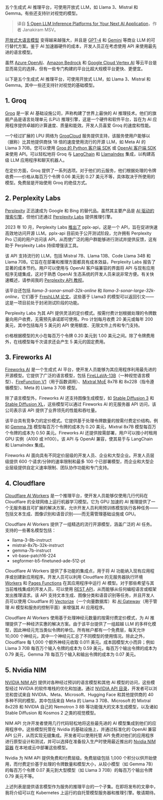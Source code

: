 
<!--
title: 可用于AI应用的5个开放式LLM推理平台
cover: ./cover.jpg
-->

五个生成式 AI 推理平台，可使用开放式 LLM，如 Llama 3、Mistral 和 Gemma。有些还支持针对视觉的模型。

> 译自 [5 Open LLM Inference Platforms for Your Next AI Application](https://thenewstack.io/5-open-llm-inference-platforms-for-your-next-ai-application/)，作者 Janakiram MSV。

[开放式大语言模型](https://thenewstack.io/large-language-models-open-source-llms-in-2023/) 变得越来越强大，并且是 [GPT-4](https://thenewstack.io/30-non-trivial-ways-for-developers-to-use-gpt-4/) 和 [Gemini](https://thenewstack.io/gemini-all-you-need-to-know-about-googles-multimodal-ai/) 等商业 LLM 的可行替代方案。鉴于 AI 加速器硬件的成本，开发人员正在考虑使用 API 来使用最先进的语言模型。

虽然 [Azure OpenAI](https://azure.microsoft.com/en-in/products/ai-services/openai-service)、[Amazon Bedrock](https://aws.amazon.com/bedrock/) 和 [Google Cloud Vertex AI](https://cloud.google.com/vertex-ai) 等云平台是显而易见的选择，但有一些专门构建的平台比超大规模平台更快、更便宜。

以下是五个生成式 AI 推理平台，可使用开放式 LLM，如 Llama 3、Mistral 和 Gemma。其中一些还支持针对视觉的基础模型。

## 1. Groq

[Groq](https://groq.com/) 是一家 AI 基础设施公司，声称构建了世界上最快的 AI 推理技术。他们的旗舰产品是语言处理单元 (LPU) 推理引擎，这是一个硬件和软件平台，旨在为 AI 应用程序提供卓越的计算速度、质量和能效。开发人员喜爱 Groq 的速度和性能。

一个经过扩展的 LPU 网络为 [GroqCloud](https://console.groq.com/login) 服务提供支持，该服务使用户能够以（据称）比其他提供商快 18 倍的速度使用流行的开源 LLM，如 Meta AI 的 Llama 3 70B。您可以使用 [Groq 的 Python 客户端 SDK](https://github.com/groq/groq-python) 或 [OpenAI 客户端 SDK](https://github.com/openai/openai-python) 来使用 API。可以轻松地将 Groq 与 [LangChain](https://thenewstack.io/langchain-the-trendiest-web-framework-of-2023-thanks-to-ai/) 和 [LlamaIndex](https://thenewstack.io/llamaindex-and-the-new-world-of-llm-orchestration-frameworks/) 集成，以构建高级 LLM 应用程序和聊天机器人。

在定价方面，Groq 提供了一系列选项。对于他们的云服务，他们根据处理的令牌收费——价格从每百万个令牌 0.06 美元到 0.27 美元不等，具体取决于所使用的模型。免费层是开始使用 Groq 的绝佳方式。

## 2. Perplexity Labs

[Perplexity](https://www.perplexity.ai/) 正迅速成为 Google 和 Bing 的替代品。虽然其主要产品是 [AI 驱动的搜索引擎](https://thenewstack.io/more-than-an-openai-wrapper-perplexity-pivots-to-open-source/)，但他们还通过 [Perplexity Labs](https://labs.perplexity.ai/) 提供推理引擎。

2023 年 10 月，Perplexity Labs [推出了](https://www.perplexity.ai/hub/blog/introducing-pplx-api) pplx-api，这是一个 API，旨在促进快速高效地访问开源 LLM。pplx-api 目前处于公开测试阶段，允许拥有 Perplexity Pro 订阅的用户访问该 API，从而使广泛的用户群能够进行测试并提供反馈，这有助于 Perplexity Labs 持续增强该工具。

该 API 支持流行的 LLM，包括 Mistral 7B、Llama 13B、Code Llama 34B 和 Llama 70B。它旨在在部署和推理方面都具有成本效益，Perplexity Labs 报告了显著的成本节约。用户可以使用与 OpenAI 客户端兼容的界面将 API 与现有应用程序无缝集成，这对于熟悉 OpenAI 生态系统的开发人员来说非常方便。有关快速概述，请参阅我的 [Perplexity API 教程](https://thenewstack.io/accessing-perplexity-online-llms-programmatically-via-api/)。

该平台还包括 *llama-3-sonar-small-32k-online* 和 *llama-3-sonar-large-32k-online*，它们基于 [FreshLLM 论文](https://thenewstack.io/how-perplexitys-online-llm-was-inspired-by-freshllms-paper/)。这些基于 Llama3 的模型可以返回引文——这是一项目前处于封闭测试阶段的功能。

Perplexity Labs 为其 API 提供灵活的定价模式。按需付费计划根据处理的令牌数量向用户收费，无需预先承诺即可使用。Pro 计划每月收费 20 美元或每年 200 美元，其中包括每月 5 美元的 API 使用额度、无限文件上传和专门支持。

价格根据模型的大小在每百万个令牌 0.20 美元到 1.00 美元之间。除了令牌费用外，在线模型每千次请求还会产生 5 美元的固定费用。

## 3. Fireworks AI

[Fireworks AI](https://fireworks.ai/) 是一个生成式 AI 平台，使开发人员能够为其应用程序利用最先进的开源模型。它提供了广泛的语言模型，包括 [FireLLaVA-13B](https://huggingface.co/fireworks-ai/FireLLaVA-13b)（一种视觉语言模型）、[FireFunction V1](https://huggingface.co/fireworks-ai/firefunction-v1)（用于函数调用）、[Mixtral MoE](https://mistral.ai/news/mixtral-of-experts/) 8x7B 和 8x22B（指令遵循模型）、Meta 的 Llama 3 70B 模型。

除了语言模型外，Fireworks AI 还支持图像生成模型，如 [Stable Diffusion 3](https://fireworks.ai/models/stability/sd3) 和 [Stable Diffusion XL](https://fireworks.ai/models/fireworks/stable-diffusion-xl-1024-v1-0)，这些模型可以通过 Fireworks AI 的无服务器 API 访问，该公司表示该 API 提供了业界领先的性能和吞吐量。

该平台具有竞争力的定价模式。它提供基于处理令牌数量的按需付费定价结构。例如 [Gemma 7B](https://huggingface.co/google/gemma-7b) 模型每百万个令牌的成本为 0.20 美元，Mixtral 8x7B 模型每百万个令牌的成本为 0.50 美元。Fireworks AI 还提供按需部署，用户可以按小时租用 GPU 实例（A100 或 H100）。该 API 与 OpenAI 兼容，使其易于与 LangChain 和 LlamaIndex 集成。

Fireworks AI 面向具有不同定价层级的开发人员、企业和大型企业。开发人员层级提供 600 个请求/分钟的速率限制和最多 100 个已部署模型，而企业和大型企业层级提供自定义速率限制、团队协作功能和专门支持。

## 4. Cloudflare

[Cloudflare AI Workers](https://developers.cloudflare.com/workers-ai/) 是一个推理平台，使开发人员能够仅使用几行代码在 Cloudflare 的全球网络上运行机器学习模型。它为 GPU 加速的 AI 推理提供了一个无服务器且可扩展的解决方案，允许开发人员利用预训练模型执行各种任务——包括文本生成、图像识别和语音识别——而无需管理基础设施或 GPU。

Cloudflare AI Workers 提供了一组精选的流行开源模型，涵盖广泛的 AI 任务。支持的一些著名模型包括：

- llama-3-8b-instruct
- mistral-8x7b-32k-instruct
- gemma-7b-instruct
- vit-base-patch16-224
- segformer-b5-finetuned-ade-512-pt

Cloudflare AI Workers 提供了多功能的集成点，用于将 AI 功能纳入现有应用程序或创建新应用程序。开发人员可以利用 Cloudflare 的无服务器执行环境 [Workers](https://developers.cloudflare.com/workers/) 和 [Pages Functions](https://developers.cloudflare.com/pages/functions/) 在其应用程序中运行 AI 模型。对于那些希望与其当前堆栈集成的开发人员，可以使用 [REST API](https://developers.cloudflare.com/workers-ai/get-started/rest-api/)，从而能够从任何编程语言或框架发出推理请求。该 API 支持文本生成、图像分类和语音识别等任务，并且开发人员可以使用 Cloudflare 的 [Vectorize](https://developers.cloudflare.com/vectorize/)（一个向量数据库）和 [AI Gateway](https://developers.cloudflare.com/ai-gateway/)（用于管理 AI 模型和服务的控制平面）来增强其 AI 应用程序。

Cloudflare AI Workers 使用基于处理神经元数量的按需付费定价模式，为 AI 推理提供了一种经济实惠的解决方案。由于该平台提供了一组超越 LLM 的多样化模型，因此神经元充当类似令牌的单位。所有帐户都有一个免费层，每天允许 10,000 个神经元，其中一个神经元汇总了不同模型的使用情况。除此之外，Cloudflare 每 1,000 个额外神经元收取 0.011 美元。成本因模型大小而异；例如 Llama 3 70B 每百万个输入令牌的成本为 0.59 美元，每百万个输出令牌的成本为 0.79 美元，Gemma 7B 每百万个输入和输出令牌的成本为 0.07 美元。

## 5. Nvidia NIM

[NVIDIA NIM API](https://build.nvidia.com/explore/discover) 提供对各种经过预训的语言模型和其他 AI 模型的访问，这些模型经过 NVIDIA 的软件堆栈的优化和加速。通过 [NVIDIA API 目录](https://nvidia.github.io/GenerativeAIExamples/latest/api-catalog.html)，开发者可以浏览和尝试来自 NVIDIA、Meta、Microsoft、Hugging Face 和其他提供商的 40 多种不同的模型。其中包括来自 Meta 的 Llama 3 70B、Microsoft 的 Mixtral 8x22B 和 NVIDIA 自己的 Nemotron 3 8B 等功能强大的文本生成模型，以及诸如 Stable Diffusion 和 Kosmos 2 之类的视觉模型。

NIM API 允许开发者使用几行代码轻松地将这些最先进的 AI 模型集成到他们的应用程序中。这些模型托管在 Nvidia 的基础设施上，并通过标准化的 OpenAI 兼容 API 公开，从而实现无缝集成。开发者可以使用托管 API 免费对他们的应用程序进行原型设计和测试，并可以选择在准备投入生产时使用最近推出的 [Nvidia NIM 容器](https://nvidianews.nvidia.com/news/nvidia-nim-model-deployment-generative-ai-developers) 在本地或云中部署这些模型。

Nvidia 为 NIM API 提供免费和付费层级。免费层级包括 1,000 个积分以供开始使用，而付费定价基于处理的令牌数量和模型大小，从较小模型（如 Gemma 7B）的每百万个令牌 0.07 美元到大型模型（如 Llama 3 70B）的每百万个输出令牌 0.79 美元不等。

上述列表是提供语言模型作为服务的推理平台的一个子集。在即将发布的文章中，我将介绍可以在 Kubernetes 上运行的自托管模型服务器和推理引擎。敬请期待。
